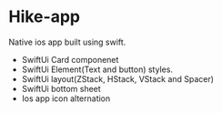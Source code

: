 # Hike-app
Native ios app built using swift.

- SwiftUi Card componenet
- SwiftUi Element(Text and button) styles.
- SwiftUi layout(ZStack, HStack, VStack and Spacer)
- SwiftUi bottom sheet
- Ios app icon alternation
